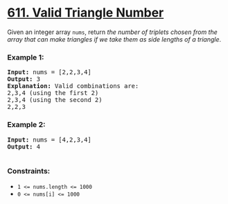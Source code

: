 # [611. Valid Triangle Number](https://leetcode.com/problems/valid-triangle-number)

Given an integer array <code>nums</code>, return <em>the number of triplets chosen from the array that can make triangles if we take them as side lengths of 
a triangle</em>.

### **Example 1:**
<pre>
<strong>Input:</strong> nums = [2,2,3,4]
<strong>Output:</strong> 3
<strong>Explanation:</strong> Valid combinations are: 
2,3,4 (using the first 2)
2,3,4 (using the second 2)
2,2,3
</pre>
### **Example 2:**
<pre>
<strong>Input:</strong> nums = [4,2,3,4]
<strong>Output:</strong> 4
 </pre>

### **Constraints:**

- <code>1 <= nums.length <= 1000</code>
- <code>0 <= nums[i] <= 1000</code>
